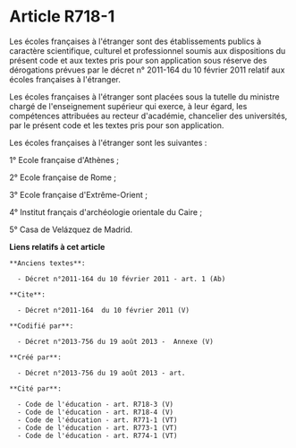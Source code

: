 # Article R718-1

Les écoles françaises à l'étranger sont des établissements publics à caractère scientifique, culturel et professionnel soumis
aux dispositions du présent code et aux textes pris pour son application sous réserve des dérogations prévues par le décret
n° 2011-164 du 10 février 2011 relatif aux écoles françaises à l'étranger.

Les écoles françaises à l'étranger sont placées sous la tutelle du ministre chargé de l'enseignement supérieur qui exerce, à
leur égard, les compétences attribuées au recteur d'académie, chancelier des universités, par le présent code et les textes
pris pour son application.

Les écoles françaises à l'étranger sont les suivantes :

1° Ecole française d'Athènes ;

2° Ecole française de Rome ;

3° Ecole française d'Extrême-Orient ;

4° Institut français d'archéologie orientale du Caire ;

5° Casa de Velázquez de Madrid.

**Liens relatifs à cet article**

	**Anciens textes**:

	  - Décret n°2011-164 du 10 février 2011 - art. 1 (Ab)

	**Cite**:

	  - Décret n°2011-164  du 10 février 2011 (V)

	**Codifié par**:

	  - Décret n°2013-756 du 19 août 2013 -  Annexe (V)

	**Créé par**:

	  - Décret n°2013-756 du 19 août 2013 - art.

	**Cité par**:

	  - Code de l'éducation - art. R718-3 (V)
	  - Code de l'éducation - art. R718-4 (V)
	  - Code de l'éducation - art. R771-1 (VT)
	  - Code de l'éducation - art. R773-1 (VT)
	  - Code de l'éducation - art. R774-1 (VT)
